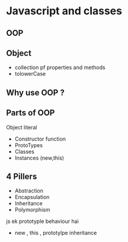 # Javascript and classes

## OOP

## Object

- collection pf properties and methods
- tolowerCase

## Why use OOP ?

## Parts of OOP

Object literal 

- Constructor function
- ProtoTypes
- Classes
- Instances (new,this)

## 4 Pillers

- Abstraction
- Encapsulation
- Inheritance
- Polymorphism

js ek prototyple behaviour hai

- new , this , prototylpe inheritance